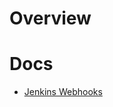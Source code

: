 # Overview

# Docs
* [Jenkins Webhooks](https://github.com/broadinstitute/dsp-devops-wiki/wiki/jenkins_webhook)
